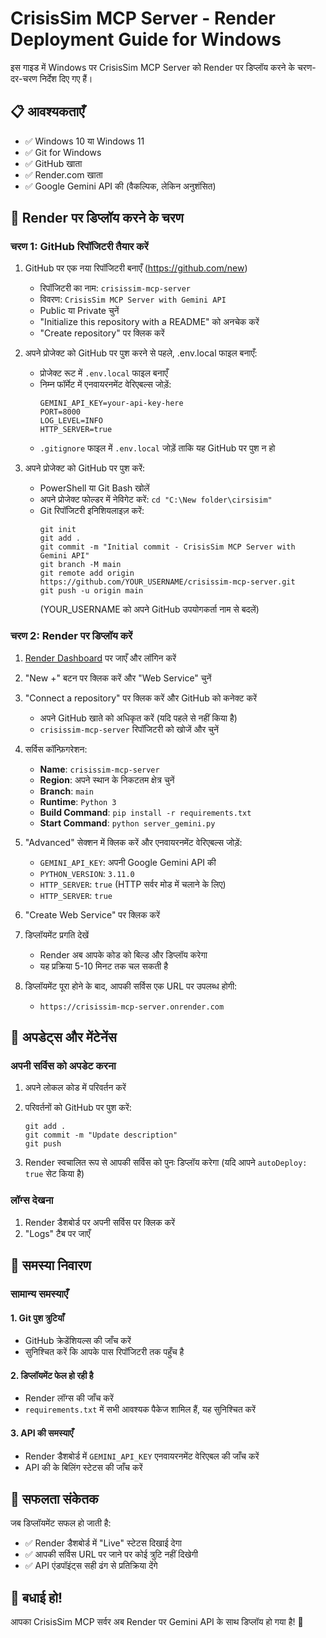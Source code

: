 # CrisisSim MCP Server - Render Deployment Guide for Windows

इस गाइड में Windows पर CrisisSim MCP Server को Render पर डिप्लॉय करने के चरण-दर-चरण निर्देश दिए गए हैं।

## 📋 आवश्यकताएँ

- ✅ Windows 10 या Windows 11
- ✅ Git for Windows
- ✅ GitHub खाता
- ✅ Render.com खाता
- ✅ Google Gemini API की (वैकल्पिक, लेकिन अनुशंसित)

## 🚀 Render पर डिप्लॉय करने के चरण

### चरण 1: GitHub रिपॉजिटरी तैयार करें

1. GitHub पर एक नया रिपॉजिटरी बनाएँ (https://github.com/new)
   - रिपॉजिटरी का नाम: `crisissim-mcp-server`
   - विवरण: `CrisisSim MCP Server with Gemini API`
   - Public या Private चुनें
   - "Initialize this repository with a README" को अनचेक करें
   - "Create repository" पर क्लिक करें

2. अपने प्रोजेक्ट को GitHub पर पुश करने से पहले, .env.local फाइल बनाएँ:
   - प्रोजेक्ट रूट में `.env.local` फाइल बनाएँ
   - निम्न फॉर्मेट में एनवायरनमेंट वेरिएबल्स जोड़ें:
     ```
     GEMINI_API_KEY=your-api-key-here
     PORT=8000
     LOG_LEVEL=INFO
     HTTP_SERVER=true
     ```
   - `.gitignore` फाइल में `.env.local` जोड़ें ताकि यह GitHub पर पुश न हो

3. अपने प्रोजेक्ट को GitHub पर पुश करें:
   - PowerShell या Git Bash खोलें
   - अपने प्रोजेक्ट फोल्डर में नेविगेट करें: `cd "C:\New folder\cirsisim"`
   - Git रिपॉजिटरी इनिशियलाइज़ करें:
     ```
     git init
     git add .
     git commit -m "Initial commit - CrisisSim MCP Server with Gemini API"
     git branch -M main
     git remote add origin https://github.com/YOUR_USERNAME/crisissim-mcp-server.git
     git push -u origin main
     ```
     (YOUR_USERNAME को अपने GitHub उपयोगकर्ता नाम से बदलें)

### चरण 2: Render पर डिप्लॉय करें

1. [Render Dashboard](https://dashboard.render.com) पर जाएँ और लॉगिन करें

2. "New +" बटन पर क्लिक करें और "Web Service" चुनें

3. "Connect a repository" पर क्लिक करें और GitHub को कनेक्ट करें
   - अपने GitHub खाते को अधिकृत करें (यदि पहले से नहीं किया है)
   - `crisissim-mcp-server` रिपॉजिटरी को खोजें और चुनें

4. सर्विस कॉन्फ़िगरेशन:
   - **Name**: `crisissim-mcp-server`
   - **Region**: अपने स्थान के निकटतम क्षेत्र चुनें
   - **Branch**: `main`
   - **Runtime**: `Python 3`
   - **Build Command**: `pip install -r requirements.txt`
   - **Start Command**: `python server_gemini.py`

5. "Advanced" सेक्शन में क्लिक करें और एनवायरनमेंट वेरिएबल्स जोड़ें:
   - `GEMINI_API_KEY`: अपनी Google Gemini API की
   - `PYTHON_VERSION`: `3.11.0`
   - `HTTP_SERVER`: `true` (HTTP सर्वर मोड में चलाने के लिए)
   - `HTTP_SERVER`: `true`

6. "Create Web Service" पर क्लिक करें

7. डिप्लॉयमेंट प्रगति देखें
   - Render अब आपके कोड को बिल्ड और डिप्लॉय करेगा
   - यह प्रक्रिया 5-10 मिनट तक चल सकती है

8. डिप्लॉयमेंट पूरा होने के बाद, आपकी सर्विस एक URL पर उपलब्ध होगी:
   - `https://crisissim-mcp-server.onrender.com`

## 🔄 अपडेट्स और मेंटेनेंस

### अपनी सर्विस को अपडेट करना

1. अपने लोकल कोड में परिवर्तन करें

2. परिवर्तनों को GitHub पर पुश करें:
   ```
   git add .
   git commit -m "Update description"
   git push
   ```

3. Render स्वचालित रूप से आपकी सर्विस को पुनः डिप्लॉय करेगा (यदि आपने `autoDeploy: true` सेट किया है)

### लॉग्स देखना

1. Render डैशबोर्ड पर अपनी सर्विस पर क्लिक करें
2. "Logs" टैब पर जाएँ

## 🚨 समस्या निवारण

### सामान्य समस्याएँ

#### 1. Git पुश त्रुटियाँ
- GitHub क्रेडेंशियल्स की जाँच करें
- सुनिश्चित करें कि आपके पास रिपॉजिटरी तक पहुँच है

#### 2. डिप्लॉयमेंट फेल हो रही है
- Render लॉग्स की जाँच करें
- `requirements.txt` में सभी आवश्यक पैकेज शामिल हैं, यह सुनिश्चित करें

#### 3. API की समस्याएँ
- Render डैशबोर्ड में `GEMINI_API_KEY` एनवायरनमेंट वेरिएबल की जाँच करें
- API की के बिलिंग स्टेटस की जाँच करें

## 🎉 सफलता संकेतक

जब डिप्लॉयमेंट सफल हो जाती है:
- ✅ Render डैशबोर्ड में "Live" स्टेटस दिखाई देगा
- ✅ आपकी सर्विस URL पर जाने पर कोई त्रुटि नहीं दिखेगी
- ✅ API एंडपॉइंट्स सही ढंग से प्रतिक्रिया देंगे

## 🎊 बधाई हो!

आपका CrisisSim MCP सर्वर अब Render पर Gemini API के साथ डिप्लॉय हो गया है! 🚀